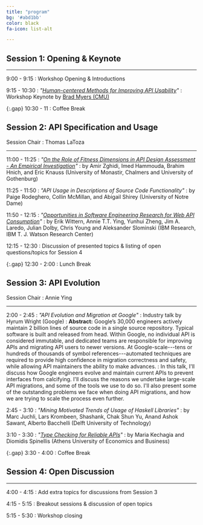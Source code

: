 ```yaml
---
title: "program"
bg: '#abd1bb'
color: black
fa-icon: list-alt

---
```


## Session 1: Opening &amp; Keynote

---

9:00 - 9:15
: Workshop Opening &amp; Introductions

9:15 - 10:30
: *"[Human-centered Methods for Improving API Usability](http://www.cs.cmu.edu/~NatProg/papers/Myers-WAPI-keynote%20submitted.pdf)"*
: Workshop Keynote by [Brad Myers (CMU)](http://www.cs.cmu.edu/~bam/)

{:.gap} 10:30 - 11
: Coffee Break

## Session 2: API Specification and Usage

Session Chair
: Thomas LaToza

---

11:00 - 11:25
: *"[On the Role of Fitness Dimensions in API Design Assessment - An Empirical Investigation](https://oerich.wordpress.com/2017/05/19/on-the-role-of-fitness-dimensions-in-api-design-assessment/)"*
: by Amir Zghidi, Imed Hammouda, Brahim Hnich, and Eric	Knauss (University of Monastir, Chalmers and University of Gothenburg)

11:25 - 11:50
: *"API Usage in Descriptions of Source Code Functionality"*
:  by Paige Rodeghero, Collin McMillan, and Abigail Shirey (University of Notre Dame)

11:50 - 12:15
: *"[Opportunities in Software Engineering Research for Web API Consumption](https://arxiv.org/abs/1705.06586)"*
: by Erik Wittern, Annie T.T. Ying, Yunhui Zheng, Jim A. Laredo, Julian Dolby, Chris Young and Aleksander Slominski (IBM Research, IBM T. J. Watson Research Center)

12:15 - 12:30
: Discussion of presented topics &amp; listing of open questions/topics for Session 4

{:.gap} 12:30 - 2:00
: Lunch Break

## Session 3: API Evolution

Session Chair
: Annie Ying

---

2:00 - 2:45
: *"API Evolution and Migration at Google"*
: Industry talk by Hyrum Wright (Google)
: **Abstract:** Google’s 30,000 engineers actively maintain 2 billion lines of source code in a single source repository. Typical software is built and released from head. Within Google, no individual API is considered immutable, and dedicated teams are responsible for improving APIs and migrating API users to newer versions. At Google-scale---tens or hundreds of thousands of symbol references---automated techniques are required to provide high confidence in migration correctness and safety, while allowing API maintainers the ability to make advances. 
: In this talk, I'll discuss how Google engineers evolve and maintain current APIs to prevent interfaces from calcifying. I'll discuss the reasons we undertake large-scale API migrations, and some of the tools we use to do so. I'll also present some of the outstanding problems we face when doing API migrations, and how we are trying to scale the process even further.

2:45 - 3:10
: *"Mining Motivated Trends of Usage of Haskell Libraries"*
: by Marc Juchli, Lars Krombeen, Shashank, Chak Shun Yu, Anand Ashok Sawant, Alberto Bacchelli (Delft University of Technology)

3:10 - 3:30
: *"[Type Checking for Reliable APIs](https://istlab.dmst.aueb.gr/~mkehagia/type_checking.pdf)"*
: by Maria Kechagia and Diomidis Spinellis (Athens University of Economics and Business)

{:.gap} 3:30 - 4:00
: Coffee Break

## Session 4: Open Discussion

---

4:00 - 4:15
: Add extra topics for discussions from Session 3

4:15 - 5:15
: Breakout sessions &amp; discussion of open topics

5:15 - 5:30 
: Workshop closing
